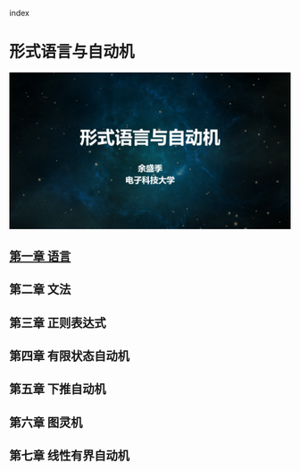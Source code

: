index

# 形式语言与自动机

![3c2b6225d3226ef0532dd63419665aec.png](../_resources/90c1b3ef84c749338c00b35f9056de82.png)

## [第一章 语言](../automata/language.md)

## 第二章 文法

## 第三章 正则表达式

## 第四章 有限状态自动机

## 第五章 下推自动机

## 第六章 图灵机

## 第七章 线性有界自动机
